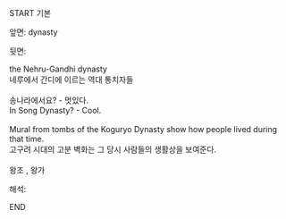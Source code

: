 START
기본

앞면:
dynasty


뒷면:
<div>the Nehru-Gandhi dynasty </div><div>네루에서 간디에 이르는 역대 통치자들</div><div><br></div><div><div><div>송나라에서요? - 멋있다.</div></div><div><div>In Song Dynasty? - Cool.</div></div></div><div><br></div><div><div>Mural from tombs of the Koguryo Dynasty show how people lived during that time. </div><div><div>고구려 시대의 고분 벽화는 그 당시 사람들의 생활상을 보여준다.</div></div></div><div><br></div><div>왕조 , 왕가</div>


해석:

END